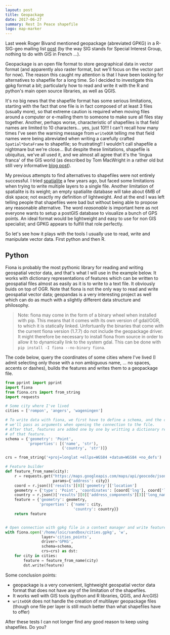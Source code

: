 ```yaml
---
layout: post
title: Geopackage
date: 2017-06-27
summary: Rest In Peace shapefile
logo: map-marker
---
```


Last week Roger Bivand mentioned geopackage (abreviated GPKG) in a R-SIG-geo mailing list [post](http://r-sig-geo.2731867.n2.nabble.com/proj4string-read-by-readOGR-doesn-t-seem-to-precisely-specify-source-shapefile-projection-td7591243.html#a7591248) (by the way SIG stands for Special Interest Group, nothing to do with GIS in French ...).

Geopackage is an open file format to store geographical data in vector format (and apparently also raster format, but we'll focus on the vector part for now). The reason this caught my attention is that I have been looking for alternatives to shapefile for a long time. So I decided to investigate this gpkg format a bit; particularly how to read and write it with the R and python's main open source libraries, as well as QGIS.

It's no big news that the shapefile format has some serious limitations, starting with the fact that one file is in fact composed of at least 3 files (usually more), so that extreme caution is required when moving files around a computer or e-mailing them to someone to make sure all files stay together. Another, perhaps worse, characteristic of shapefiles is that field names are limited to 10 characters... yes, just 10!!! I can't recall how many times I've seen the warning message from `writeOGR` telling me that field names were being abreviated when writing a carefully crafted `Spatial*DataFrame` to shapefile; so frustrating!! I wouldn't call shapefile a nightmare but we're close...
But despite these limitations, shapefile is ubiquitus, we've all used it, and we almost all agree that it's the 'lingua franca' of the GIS world (as described by Tom MacWright in a rather old but still very informative [blog post](https://macwright.org/2012/10/31/gis-with-python-shapely-fiona.html)).

My previous attempts to find alternatives to shapefiles were not entirely successful. I tried [spatialite](https://en.wikipedia.org/wiki/SpatiaLite) a few years ago, but faced some limitations when trying to write multiple layers to a single file. Another limitation of spatialite is its weight; an empty spatialite database will take about 6MB of disk space; not exactly my definition of lightweight. And at the end I was left telling people that shapefiles were bad but without being able to propose any reasonable alternative. The word *reasonable* is important here as not everyone wants to setup a postGIS database to visualize a bunch of GPS points. An ideal format would be lightweight and easy to use for non GIS specialist; and GPKG appears to fulfill that role perfectly.

So let's see how it plays with the tools I usually use to read, write and manipulate vector data. First python and then R.

## Python

Fiona is probably the most pythonic library for reading and writing geospatial vector data, and that's what I will use in the example below. It works with dictionary representations of features which can be written to geospatial files almost as easily as it is to write to a text file. It obviously buids on top of OGR. Note that fiona is not the only way to read and write geospatial vector data; geopandas is a very interesting project as well which can do as much with a slightly different data structure and philosophy.

> Note: fiona may come in the form of a binary wheel when installed with pip. This means that it comes with its own version of gdal/OGR, to which it is statically linked. Unfortuanlly the binaries that come with the current fiona version (1.7.7) do not include the geopackage driver. It might therefore be necessary to install fiona from source in order to allow it to dynamically link to the system gdal. This can be done with `pip install -I fiona --no-binary fiona`.

The code below, query the coordinates of some cities where I've lived (I admit selecting only those with a non ambiguous name, ... no spaces, accents or dashes), builds the features and writes them to a geopackage file.

```python
from pprint import pprint
import fiona
from fiona.crs import from_string
import requests

# Some city where I've lived
cities = ['rompon', 'angers', 'wageningen']

# To write data with fiona, we first have to define a schema, and the crs, that
# we'll pass as arguments when opening the connection to the file.
# After that, features are added one by one by writting a dictionary representation
# of that feature.
schema = {'geometry': 'Point',
          'properties': [('name', 'str'),
                         ('country', 'str')]}

crs = from_string('+proj=longlat +ellps=WGS84 +datum=WGS84 +no_defs')

# Feature builder
def feature_from_name(city):
    r = requests.get("https://maps.googleapis.com/maps/api/geocode/json",
                     params={'address': city})
    coord = r.json()['results'][0]['geometry']['location']
    geometry = {'type': 'Point', 'coordinates': [coord['lng'], coord['lat']]}
    country = r.json()['results'][0]['address_components'][3]['long_name']
    feature = {'geometry': geometry,
               'properties': {'name': city,
                              'country': country}}
    return feature


# Open connection with gpkg file in a context manager and write features to it
with fiona.open('/home/loic/sandbox/cities.gpkg', 'w',
                layer='cities_points',
                driver='GPKG',
                schema=schema,
                crs=crs) as dst:
    for city in cities:
        feature = feature_from_name(city)
        dst.write(feature)
```




Some conclusion points:

- geopackage is a very convenient, lightweight geospatial vector data format that does not have any of the limitation of the shapefiles.
- It works well with GIS tools (python and R libraries, QGIS, and ArcGIS)
- `writeOGR` does not handle the creation of multilayer geopackage files (though one file per layer is still much better than what shapefiles have to offer)

After these tests I can not longer find any good reason to keep using shapefiles. Do you?